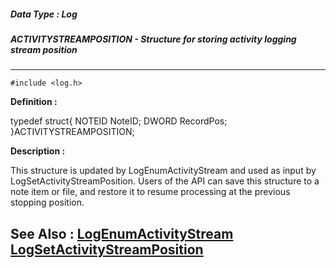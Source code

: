 ##### Data Type : Log
##### ACTIVITYSTREAMPOSITION - Structure for storing activity logging stream position
---
```
#include <log.h>
```

**Definition :**

typedef struct{
	NOTEID  NoteID; 
	DWORD  RecordPos;
}ACTIVITYSTREAMPOSITION;

**Description :**

This structure is updated by LogEnumActivityStream and used as input by LogSetActivityStreamPosition. Users of the API can save this structure to a note item or file, and restore it to resume processing at the previous stopping position.


**See Also :**
[LogEnumActivityStream](/domino-c-api-docs/reference/Func/LogEnumActivityStream)
[LogSetActivityStreamPosition](/domino-c-api-docs/reference/Func/LogSetActivityStreamPosition)
---
